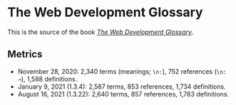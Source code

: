 # The Web Development Glossary

This is the source of the book [_The Web Development Glossary_](https://meiert.com/en/blog/living-websites-living-books/).

## Metrics

* November 28, 2020: 2,340 terms (meanings; `\n:`), 752 references (`\n: →`), 1,588 definitions.
* January 9, 2021 (1.3.4): 2,587 terms, 853 references, 1,734 definitions.
* August 16, 2021 (1.3.22): 2,640 terms, 857 references, 1,783 definitions.